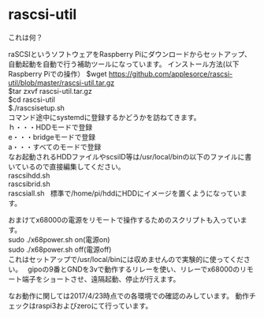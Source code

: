 # rascsi-util
これは何？

raSCSIというソフトウェアをRaspberry Piにダウンロードからセットアップ、自動起動を自動で行う補助ツールになっています。
インストール方法(以下Raspberry Piでの操作）
$wget https://github.com/applesorce/rascsi-util/blob/master/rascsi-util.tar.gz  
$tar zxvf rascsi-util.tar.gz  
$cd rascsi-util  
$./rascsisetup.sh  
コマンド途中にsystemdに登録するかどうかを訪ねてきます。  
ｈ・・・HDDモードで登録  
e・・・bridgeモードで登録  
a・・・すべてのモードで登録  
なお起動されるHDDファイルやscsiID等は/usr/local/binの以下のファイルに書いているので直接編集してください。  
rascsihdd.sh  
rascsibrid.sh  
rascsiall.sh  
標準で/home/pi/hddにHDDにイメージを置くようになっています。 
 
おまけてx68000の電源をリモートで操作するためのスクリプトも入っています。  
sudo ./x68power.sh on(電源on)  
sudo ./x68power.sh off(電源off)  
これはセットアップで/usr/local/binには収めませんので実験的に使ってください。  
gipoの9番とGNDを3vで動作するリレーを使い、リレーでx68000のリモート端子をショートさせ、遠隔起動、停止が行えます。  

なお動作に関しては2017/4/23時点での各環境での確認のみしています。
動作チェックはraspi3およびzeroにて行っています。 
